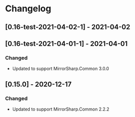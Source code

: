 # Changelog

## [0.16-test-2021-04-02-1] - 2021-04-02
## [0.16-test-2021-04-01-1] - 2021-04-01

### Changed
- Updated to support MirrorSharp.Common 3.0.0

## [0.15.0] - 2020-12-17

### Changed
- Updated to support MirrorSharp.Common 2.2.2